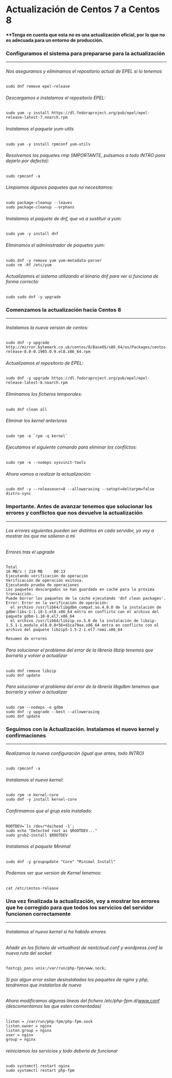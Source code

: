 # Actualización de Centos 7 a Centos 8

#### **Tenga en cuenta que esta no es una actualización oficial, por lo que no es adecuada para un entorno de producción.

### Configuramos el sistema para prepararse para la actualización
----------------------------------------------------------------

###### Nos aseguramos y eliminamos el repositorio actual de EPEL si lo tenemos
~~~
sudo dnf remove epel-release
~~~

###### Descargamos e instalamos el repositorio EPEL:
~~~
sudo yum -y install https://dl.fedoraproject.org/pub/epel/epel-release-latest-7.noarch.rpm
~~~

###### Instalamos el paquete *yum-utils*
~~~
sudo yum -y install rpmconf yum-utils
~~~

###### Resolvemos los paquetes rmp (IMPORTANTE, pulsamos a todo *INTRO* para dejarlo por defecto):
~~~
sudo rpmconf -a
~~~

###### Limpiamos algunos paquetes que no necesitamos:
~~~
sudo package-cleanup --leaves
sudo package-cleanup --orphans
~~~

###### Instalamos el paquete de *dnf*, que va a sustituir a *yum*:
~~~
sudo yum -y install dnf
~~~

###### Eliminamos el administrador de paquetes *yum*:
~~~
sudo dnf -y remove yum yum-metadata-parser
sudo rm -Rf /etc/yum
~~~

###### Actualizamos el sistema utilizando el binario *dnf* para ver si funciona de forma correcta:
~~~
sudo sudo dnf -y upgrade
~~~

### Comenzamos la actualización hacia Centos 8
----------------------------------------------------------------


###### Instalamos la nueva version de centos:
~~~
sudo dnf -y upgrade http://mirror.bytemark.co.uk/centos/8/BaseOS/x86_64/os/Packages/centos-release-8.0-0.1905.0.9.el8.x86_64.rpm
~~~

###### Actualizamos el repositorio de EPEL:
~~~
sudo dnf -y upgrade https://dl.fedoraproject.org/pub/epel/epel-release-latest-8.noarch.rpm
~~~

###### Eliminamos los ficheros temporales:
~~~
sudo dnf clean all
~~~

###### Eliminar los kernel anteriores
~~~
sudo rpm -e `rpm -q kernel`
~~~

###### Ejecutamos el siguiente comando para eliminar los conflictos:
~~~
sudo rpm -e --nodeps sysvinit-tools
~~~

###### Ahora vamos a realizar la actualización:
~~~
sudo dnf -y --releasever=8 --allowerasing --setopt=deltarpm=false distro-sync
~~~


### Importante. Antes de avanzar tenemos que solucionar los errores y conflictos que nos devuelve la actualización
----------------------------------------------------------------

###### Los errores siguientes pueden ser distintos en cada servidor, yo voy a mostrar los que me salieron a mi

###### Errores tras el upgrade
~~~
Total                                                                     16 MB/s | 219 MB     00:13
Ejecutando verificación de operación
Verificación de operación exitosa.
Ejecutando prueba de operaciones
Los paquetes descargados se han guardado en caché para la próxima transacción.
Puede borrar los paquetes de la caché ejecutando 'dnf clean packages'.
Error: Error en la verificación de operación:
  el archivo /usr/lib64/libgdbm_compat.so.4.0.0 de la instalación de gdbm-libs-1:1.18-1.el8.x86_64 entra en conflicto con el archivo del paquete gdbm-1.10-8.el7.x86_64
  el archivo /usr/lib64/libzip.so.5.0 de la instalación de libzip-1.5.1-1.module_el8.0.0+56+d1ca79aa.x86_64 entra en conflicto con el archivo del paquete libzip5-1.5.2-1.el7.remi.x86_64

Resumen de errores
~~~

###### Para solucionar el problema del error de la librería _libzip_ tenemos que borrarla y volver a actualizar
~~~
sudo dnf remove libzip
sudo dnf update
~~~

###### Para solucionar el problema del error de la librería _libgdbm_ tenemos que borrarla y volver a actualizar
~~~
sudo rpm --nodeps -e gdbm
sudo dnf -y upgrade --best --allowerasing
sudo dnf update
~~~

### Seguimos con la Actualización. Instalamos el nuevo kernel y confirmaciones
----------------------------------------------------------------

###### Realizamos la nueva configuración (igual que antes, todo *INTRO*)
~~~
sudo rpmconf -a
~~~

###### Instalamos el nuevo kernel:
~~~
sudo rpm -e kernel-core
sudo dnf -y install kernel-core
~~~

###### Confirmamos que el grup esta instalado:
~~~
ROOTDEV=`ls /dev/*da|head -1`;
sudo echo "Detected root as $ROOTDEV..."
sudo grub2-install $ROOTDEV
~~~

###### Instalamos el paquete *Minimal*
~~~
sudo dnf -y groupupdate "Core" "Minimal Install"
~~~

###### Podemos ver que version de Kernel tenemos:
~~~
cat /etc/centos-release
~~~


### Una vez finalizada la actualización, voy a mostrar los errores que he corregido para que todos los servicios del servidor funcionen correctamente
----------------------------------------------------------------
###### Instalamos el nuevo kernel si ha habido errores


###### Añadir en los fichero de virtualhost de *nextcloud.conf* y *wordpress.conf* la nueva ruta del socket

~~~
fastcgi_pass unix:/var/run/php-fpm/www.sock;
~~~

###### Si por algun error estan desinstalados los paquetes de nginx y php, tendremos que instalarlos de nuevo

###### Ahora modificamos algunas lineas del fichero /etc/php-fpm.d/www.conf (descomentamos las que esten comentadas)

~~~
listen = /var/run/php-fpm/php-fpm.sock
listen.owner = nginx
listen.group = nginx
user = nginx
group = nginx
~~~

###### reiniciamos los servicios y todo debería de funcionar

~~~
sudo systemctl restart nginx
sudo systemctl restart php-fpm
~~~